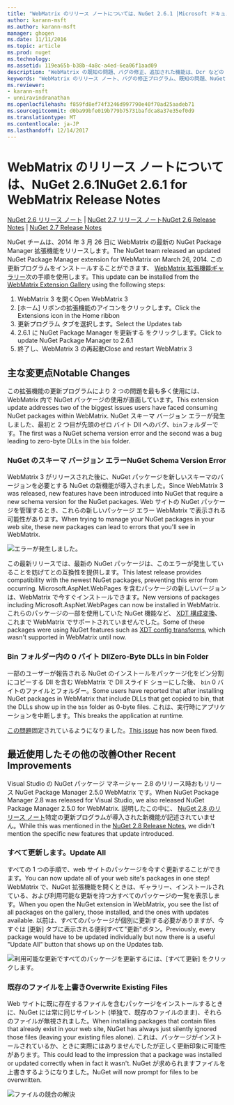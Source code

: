 ```yaml
---
title: "WebMatrix のリリース ノートについては、NuGet 2.6.1 |Microsoft ドキュメント"
author: karann-msft
ms.author: karann-msft
manager: ghogen
ms.date: 11/11/2016
ms.topic: article
ms.prod: nuget
ms.technology: 
ms.assetid: 119ea65b-b38b-4a8c-a4ed-6ea06f1aad09
description: "WebMatrix の既知の問題、バグの修正、追加された機能は、Dcr などの NuGet 2.6.1 のリリース ノートです。"
keywords: "WebMatrix のリリース ノート、バグの修正プログラム、既知の問題、NuGet 2.6.1 Dcr、機能の追加"
ms.reviewer:
- karann-msft
- unniravindranathan
ms.openlocfilehash: f859fd8ef74f3246d997790e40f70ad25aadeb71
ms.sourcegitcommit: d0ba99bfe019b779b75731bafdca8a37e35ef0d9
ms.translationtype: MT
ms.contentlocale: ja-JP
ms.lasthandoff: 12/14/2017
---
```

# <a name="nuget-261-for-webmatrix-release-notes"></a><span data-ttu-id="d0c6a-104">WebMatrix のリリース ノートについては、NuGet 2.6.1</span><span class="sxs-lookup"><span data-stu-id="d0c6a-104">NuGet 2.6.1 for WebMatrix Release Notes</span></span>

<span data-ttu-id="d0c6a-105">[NuGet 2.6 リリース ノート](../release-notes/nuget-2.6.md) | [NuGet 2.7 リリース ノート](../release-notes/nuget-2.7.md)</span><span class="sxs-lookup"><span data-stu-id="d0c6a-105">[NuGet 2.6 Release Notes](../release-notes/nuget-2.6.md) | [NuGet 2.7 Release Notes](../release-notes/nuget-2.7.md)</span></span>

<span data-ttu-id="d0c6a-106">NuGet チームは、2014 年 3 月 26 日に WebMatrix の最新の NuGet Package Manager 拡張機能をリリースします。</span><span class="sxs-lookup"><span data-stu-id="d0c6a-106">The NuGet team released an updated NuGet Package Manager extension for WebMatrix on March 26, 2014.</span></span>  <span data-ttu-id="d0c6a-107">この更新プログラムをインストールすることができます、 [WebMatrix 拡張機能ギャラリー](http://extensions.webmatrix.com/packages/NuGetPackageManager/)次の手順を使用します。</span><span class="sxs-lookup"><span data-stu-id="d0c6a-107">This update can be installed from the [WebMatrix Extension Gallery](http://extensions.webmatrix.com/packages/NuGetPackageManager/) using the following steps:</span></span>

1. <span data-ttu-id="d0c6a-108">WebMatrix 3 を開く</span><span class="sxs-lookup"><span data-stu-id="d0c6a-108">Open WebMatrix 3</span></span>
2. <span data-ttu-id="d0c6a-109">[ホーム] リボンの拡張機能のアイコンをクリックします。</span><span class="sxs-lookup"><span data-stu-id="d0c6a-109">Click the Extensions icon in the Home ribbon</span></span>
3. <span data-ttu-id="d0c6a-110">更新プログラム タブを選択します。</span><span class="sxs-lookup"><span data-stu-id="d0c6a-110">Select the Updates tab</span></span>
4. <span data-ttu-id="d0c6a-111">2.6.1 に NuGet Package Manager を更新する をクリックします。</span><span class="sxs-lookup"><span data-stu-id="d0c6a-111">Click to update NuGet Package Manager to 2.6.1</span></span>
6. <span data-ttu-id="d0c6a-112">終了し、WebMatrix 3 の再起動</span><span class="sxs-lookup"><span data-stu-id="d0c6a-112">Close and restart WebMatrix 3</span></span>

## <a name="notable-changes"></a><span data-ttu-id="d0c6a-113">主な変更点</span><span class="sxs-lookup"><span data-stu-id="d0c6a-113">Notable Changes</span></span>

<span data-ttu-id="d0c6a-114">この拡張機能の更新プログラムにより 2 つの問題を最も多く使用には、WebMatrix 内で NuGet パッケージの使用が直面しています。</span><span class="sxs-lookup"><span data-stu-id="d0c6a-114">This extension update addresses two of the biggest issues users have faced consuming NuGet packages within WebMatrix.</span></span>  <span data-ttu-id="d0c6a-115">NuGet スキーマ バージョン エラーが発生しました、最初と 2 つ目が先頭のゼロ バイト Dll へのバグ、`bin`フォルダーです。</span><span class="sxs-lookup"><span data-stu-id="d0c6a-115">The first was a NuGet schema version error and the second was a bug leading to zero-byte DLLs in the `bin` folder.</span></span>

### <a name="nuget-schema-version-error"></a><span data-ttu-id="d0c6a-116">NuGet のスキーマ バージョン エラー</span><span class="sxs-lookup"><span data-stu-id="d0c6a-116">NuGet Schema Version Error</span></span>

<span data-ttu-id="d0c6a-117">WebMatrix 3 がリリースされた後に、NuGet パッケージを新しいスキーマのバージョンを必要とする NuGet の新機能が導入されました。</span><span class="sxs-lookup"><span data-stu-id="d0c6a-117">Since WebMatrix 3 was released, new features have been introduced into NuGet that require a new schema version for the NuGet packages.</span></span>  <span data-ttu-id="d0c6a-118">Web サイトの NuGet パッケージを管理するとき、これらの新しいパッケージ エラー WebMatrix で表示される可能性があります。</span><span class="sxs-lookup"><span data-stu-id="d0c6a-118">When trying to manage your NuGet packages in your web site, these new packages can lead to errors that you'll see in WebMatrix.</span></span>

![エラーが発生しました。](./media/NuGet-2.8/webmatrix-schema-version.png)

<span data-ttu-id="d0c6a-122">この最新リリースでは、最新の NuGet パッケージは、このエラーが発生していることを妨げてとの互換性を提供します。</span><span class="sxs-lookup"><span data-stu-id="d0c6a-122">This latest release provides compatibility with the newest NuGet packages, preventing this error from occurring.</span></span> <span data-ttu-id="d0c6a-123">Microsoft.AspNet.WebPages を含むパッケージの新しいバージョンは、WebMatrix で今すぐインストールできます。</span><span class="sxs-lookup"><span data-stu-id="d0c6a-123">New versions of packages including Microsoft.AspNet.WebPages can now be installed in WebMatrix.</span></span>  <span data-ttu-id="d0c6a-124">これらのパッケージの一部を使用していた NuGet 機能など、 [XDT 構成変換](../release-notes/nuget-2.6.md#xdt)、これまで WebMatrix でサポートされていませんでした。</span><span class="sxs-lookup"><span data-stu-id="d0c6a-124">Some of these packages were using NuGet features such as [XDT config transforms](../release-notes/nuget-2.6.md#xdt), which wasn't supported in WebMatrix until now.</span></span>

### <a name="zero-byte-dlls-in-bin-folder"></a><span data-ttu-id="d0c6a-125">Bin フォルダー内の 0 バイト Dll</span><span class="sxs-lookup"><span data-stu-id="d0c6a-125">Zero-Byte DLLs in bin Folder</span></span>

<span data-ttu-id="d0c6a-126">一部のユーザーが報告される NuGet のインストールをパッケージ化をビン分割にコピーする Dll を含む WebMatrix で Dll スライド ショーにした後、 `bin` 0 バイトのファイルとフォルダー。</span><span class="sxs-lookup"><span data-stu-id="d0c6a-126">Some users have reported that after installing NuGet packages in WebMatrix that include DLLs that get copied to bin, that the DLLs show up in the `bin` folder as 0-byte files.</span></span>  <span data-ttu-id="d0c6a-127">これは、実行時にアプリケーションを中断します。</span><span class="sxs-lookup"><span data-stu-id="d0c6a-127">This breaks the application at runtime.</span></span>

<span data-ttu-id="d0c6a-128">[この問題](https://nuget.codeplex.com/workitem/4060)固定されているようになりました。</span><span class="sxs-lookup"><span data-stu-id="d0c6a-128">[This issue](https://nuget.codeplex.com/workitem/4060) has now been fixed.</span></span>

## <a name="other-recent-improvements"></a><span data-ttu-id="d0c6a-129">最近使用したその他の改善</span><span class="sxs-lookup"><span data-stu-id="d0c6a-129">Other Recent Improvements</span></span>

<span data-ttu-id="d0c6a-130">Visual Studio の NuGet パッケージ マネージャー 2.8 のリリース時おもリリース NuGet Package Manager 2.5.0 WebMatrix です。</span><span class="sxs-lookup"><span data-stu-id="d0c6a-130">When NuGet Package Manager 2.8 was released for Visual Studio, we also released NuGet Package Manager 2.5.0 for WebMatrix.</span></span>  <span data-ttu-id="d0c6a-131">説明したこの中に、 [NuGet 2.8 のリリース ノート](../release-notes/nuget-2.8.md#webmatrix-nuget-client-updates)特定の更新プログラムが導入された新機能が記述されていません。</span><span class="sxs-lookup"><span data-stu-id="d0c6a-131">While this was mentioned in the [NuGet 2.8 Release Notes](../release-notes/nuget-2.8.md#webmatrix-nuget-client-updates), we didn't mention the specific new features that update introduced.</span></span>

### <a name="update-all"></a><span data-ttu-id="d0c6a-132">すべて更新します。</span><span class="sxs-lookup"><span data-stu-id="d0c6a-132">Update All</span></span>

<span data-ttu-id="d0c6a-133">すべての 1 つの手順で、web サイトのパッケージを今すぐ更新することができます。</span><span class="sxs-lookup"><span data-stu-id="d0c6a-133">You can now update all of your web site's packages in one step!</span></span>  <span data-ttu-id="d0c6a-134">WebMatrix で、NuGet 拡張機能を開くときは、ギャラリー、インストールされている、および利用可能な更新を持つ方すべてのパッケージの一覧を表示します。</span><span class="sxs-lookup"><span data-stu-id="d0c6a-134">When you open the NuGet extension in WebMatrix, you see the list of all packages on the gallery, those installed, and the ones with updates available.</span></span>  <span data-ttu-id="d0c6a-135">以前は、すべてのパッケージが個別に更新する必要がありますが、今すぐは [更新] タブに表示される便利すべて"更新"ボタン。</span><span class="sxs-lookup"><span data-stu-id="d0c6a-135">Previously, every package would have to be updated individually but now there is a useful "Update All" button that shows up on the Updates tab.</span></span>

![利用可能な更新ですべてのパッケージを更新するには、[すべて更新] をクリックします。](./media/NuGet-2.8/webmatrix-update-all.png)

### <a name="overwrite-existing-files"></a><span data-ttu-id="d0c6a-137">既存のファイルを上書き</span><span class="sxs-lookup"><span data-stu-id="d0c6a-137">Overwrite Existing Files</span></span>

<span data-ttu-id="d0c6a-138">Web サイトに既に存在するファイルを含むパッケージをインストールするときに、NuGet には常に同じサイレント (単独で、既存のファイルのまま)、それらのファイルが無視されました。</span><span class="sxs-lookup"><span data-stu-id="d0c6a-138">When installing packages that contain files that already exist in your web site, NuGet has always just silently ignored those files (leaving your existing files alone).</span></span>  <span data-ttu-id="d0c6a-139">これは、パッケージがインストールされているか、ときに実際にはありませんでしたが正しく更新印象に可能性があります。</span><span class="sxs-lookup"><span data-stu-id="d0c6a-139">This could lead to the impression that a package was installed or updated correctly when in fact it wasn't.</span></span>  <span data-ttu-id="d0c6a-140">NuGet が求められますファイルを上書きするようになりました。</span><span class="sxs-lookup"><span data-stu-id="d0c6a-140">NuGet will now prompt for files to be overwritten.</span></span>

![ファイルの競合の解決](./media/NuGet-2.8/webmatrix-overwrite-file.png)
